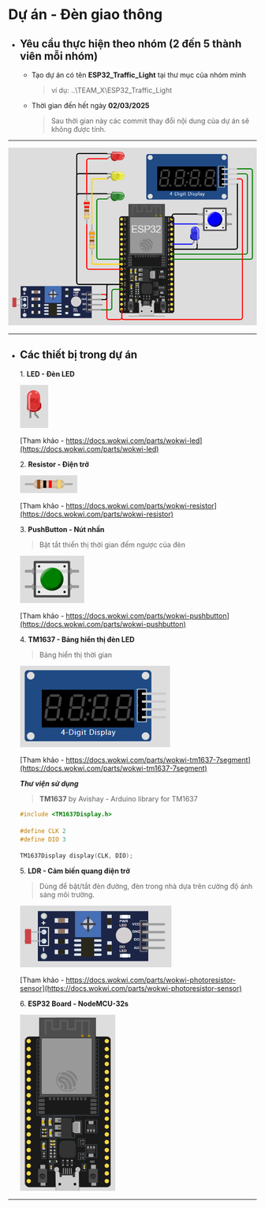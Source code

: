 

  
# Dự án - Đèn giao thông
- ## Yêu cầu thực hiện theo nhóm (2 đến 5 thành viên mỗi nhóm)
	- Tạo dự án có tên **ESP32_Traffic_Light** tại thư mục của nhóm mình
	
		> ví dụ: ..\TEAM_X\ESP32_Traffic_Light
	- Thời gian đến hết ngày **02/03/2025**
	
		> Sau thời gian này các commit thay đổi nội dung của dự án sẽ không được tính.
---
![](https://raw.githubusercontent.com/vvdung/storage/refs/heads/main/IOT/esp32_trafic.png)

---

- ## Các thiết bị trong dự án
 
	1\.  **LED - Đèn LED**
	
	![](https://raw.githubusercontent.com/vvdung/storage/refs/heads/main/IOT/LED.png)
		
	[Tham khảo - https://docs.wokwi.com/parts/wokwi-led](https://docs.wokwi.com/parts/wokwi-led)
		
	2\.  **Resistor - Điện trở**
	
	![](https://raw.githubusercontent.com/vvdung/storage/refs/heads/main/IOT/Resistor.png)
	
	[Tham khảo - https://docs.wokwi.com/parts/wokwi-resistor](https://docs.wokwi.com/parts/wokwi-resistor)

	3\.  **PushButton - Nút nhấn**

	> Bật tắt thiển thị thời gian đếm ngược của đèn
	
	![](https://raw.githubusercontent.com/vvdung/storage/refs/heads/main/IOT/PushButton.png)
	
	[Tham khảo - https://docs.wokwi.com/parts/wokwi-pushbutton](https://docs.wokwi.com/parts/wokwi-pushbutton)
	
	4\.  **TM1637 - Bảng hiển thị đèn LED**

	> Bảng hiển thị thời gian
		
	![](https://raw.githubusercontent.com/vvdung/storage/refs/heads/main/IOT/TM1637.png)

	[Tham khảo - https://docs.wokwi.com/parts/wokwi-tm1637-7segment](https://docs.wokwi.com/parts/wokwi-tm1637-7segment)

	***Thư viện sử dụng***
	> **TM1637** by Avishay - Arduino library for TM1637

	```cpp
	#include <TM1637Display.h>

	#define CLK 2
	#define DIO 3
			  
	TM1637Display display(CLK, DIO);	
	```

	5\.  **LDR - Cảm biến quang điện trở**

	> Dùng để bật/tắt đèn đường, đèn trong nhà dựa trên cường độ ánh sáng môi trường.
	
	![](https://raw.githubusercontent.com/vvdung/storage/refs/heads/main/IOT/LDR.png)

	[Tham khảo - https://docs.wokwi.com/parts/wokwi-photoresistor-sensor](https://docs.wokwi.com/parts/wokwi-photoresistor-sensor)

	6\.  **ESP32 Board - NodeMCU-32s**

	![](https://raw.githubusercontent.com/vvdung/storage/refs/heads/main/IOT/esp32_board.png)
		
---
